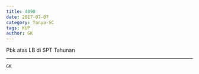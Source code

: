 ```yaml
---
title: 4090
date: 2017-07-07
category: Tanya-SC
tags: KUP
author: GK
---
```


Pbk atas LB di SPT Tahunan

---



`GK`
